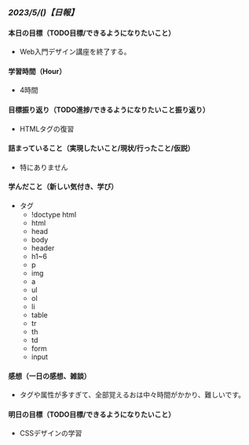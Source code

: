 ### *2023/5/()【日報】*

#### 本日の目標（TODO目標/できるようになりたいこと）
+ Web入門デザイン講座を終了する。
#### 学習時間（Hour）
+ 4時間
#### 目標振り返り（TODO進捗/できるようになりたいこと振り返り）
+ HTMLタグの復習
#### 詰まっていること（実現したいこと/現状/行ったこと/仮説）
+ 特にありません
#### 学んだこと（新しい気付き、学び）
+ タグ
  - !doctype html
  - html
  - head
  - body
  - header
  - h1~6
  - p
  - img
  - a
  - ul
  - ol
  - li
  - table
  - tr
  - th
  - td
  - form
  - input
#### 感想（一日の感想、雑談）
+ タグや属性が多すぎて、全部覚えるおは中々時間がかかり、難しいです。
#### 明日の目標（TODO目標/できるようになりたいこと）
+ CSSデザインの学習